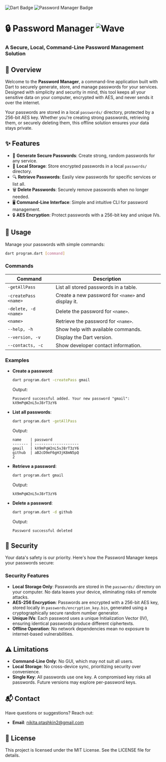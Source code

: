 ![Dart Badge](https://img.shields.io/badge/Dart-0175C2?style=for-the-badge&logo=dart&logoColor=white) ![Password Manager Badge](https://img.shields.io/badge/Password%20Manager-Secure-2EA44F?style=for-the-badge)

# 🔒 Password Manager ![Wave](https://github.com/blackcater/blackcater/raw/main/images/Hi.gif)

### A Secure, Local, Command-Line Password Management Solution

## 📖 Overview

Welcome to the **Password Manager**, a command-line application built with Dart to securely generate, store, and manage passwords for your services. Designed with simplicity and security in mind, this tool keeps all your sensitive data on your computer, encrypted with AES, and never sends it over the internet.

Your passwords are stored in a local `passwords/` directory, protected by a 256-bit AES key. Whether you're creating strong passwords, retrieving them, or securely deleting them, this offline solution ensures your data stays private.

## ✨ Features

- 🔑 **Generate Secure Passwords**: Create strong, random passwords for any service.
- 💾 **Local Storage**: Store encrypted passwords in a local `passwords/` directory.
- 🔍 **Retrieve Passwords**: Easily view passwords for specific services or list all.
- 🗑️ **Delete Passwords**: Securely remove passwords when no longer needed.
- 🖥️ **Command-Line Interface**: Simple and intuitive CLI for password management.
- 🔒 **AES Encryption**: Protect passwords with a 256-bit key and unique IVs.

## 🚀 Usage

Manage your passwords with simple commands:

```bash
dart program.dart [command]
```

### Commands

| Command              | Description                                        |
| -------------------- | -------------------------------------------------- |
| `-getAllPass`        | List all stored passwords in a table.              |
| `-createPass <name>` | Create a new password for `<name>` and display it. |
| `-delete, -d <name>` | Delete the password for `<name>`.                  |
| `<name>`             | Retrieve the password for `<name>`.                |
| `--help, -h`         | Show help with available commands.                 |
| `--version, -v`      | Display the Dart version.                          |
| `--contacts, -c`     | Show developer contact information.                |

### Examples

- **Create a password**:
  ```bash
  dart program.dart -createPass gmail
  ```
  Output:
  ```
  Password successful added. Your new password "gmail":
  kX9mPqW2nL5vJ8rT3zY6
  ```
- **List all passwords**:
  ```bash
  dart program.dart -getAllPass
  ```
  Output:
  ```
  name    | password
  ------- | --------------------
  gmail   | kX9mPqW2nL5vJ8rT3zY6
  github  | aB2cD9eF6gH3jK8mN5pQ
  2
  ```
- **Retrieve a password**:
  ```bash
  dart program.dart gmail
  ```
  Output:
  ```
  kX9mPqW2nL5vJ8rT3zY6
  ```
- **Delete a password**:
  ```bash
  dart program.dart -d github
  ```
  Output:
  ```
  Password successful deleted
  ```

## 🔐 Security

Your data's safety is our priority. Here's how the Password Manager keeps your passwords secure:

### Security Features

- **Local Storage Only**: Passwords are stored in the `passwords/` directory on your computer. No data leaves your device, eliminating risks of remote attacks.
- **AES-256 Encryption**: Passwords are encrypted with a 256-bit AES key, stored locally in `passwords/encryption_key.bin`, generated using a cryptographically secure random number generator.
- **Unique IVs**: Each password uses a unique Initialization Vector (IV), ensuring identical passwords produce different ciphertexts.
- **Offline Operation**: No network dependencies mean no exposure to internet-based vulnerabilities.

## ⚠️ Limitations

- **Command-Line Only**: No GUI, which may not suit all users.
- **Local Storage**: No cross-device sync, prioritizing security over convenience.
- **Single Key**: All passwords use one key. A compromised key risks all passwords. Future versions may explore per-password keys.

## 📬 Contact

Have questions or suggestions? Reach out:

- **Email**: [nikita.ptashkin2@gmail.com](mailto:nikita.ptashkin2@gmail.com)

## 📜 License

This project is licensed under the MIT License. See the LICENSE file for details.
